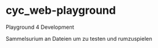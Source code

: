 # cyc_web-playground
Playground 4 Development 

Sammelsurium an Dateien um zu testen und rumzuspielen